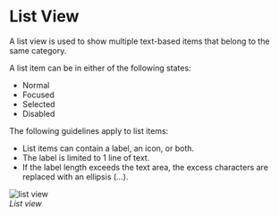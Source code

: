# List View

A list view is used to show multiple text-based items that belong to the same category.

A list item can be in either of the following states:

-   Normal
-   Focused
-   Selected
-   Disabled



The following guidelines apply to list items:

-   List items can contain a label, an icon, or both.
-   The label is limited to 1 line of text.
-   If the label length exceeds the text area, the excess characters are replaced with an ellipsis (...).



![list view](media/uc_02_2_ui_list_view-850x949.png)  
*List view*
